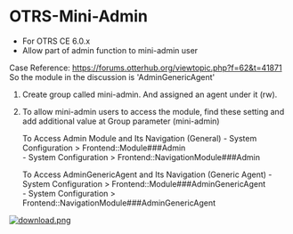 # OTRS-Mini-Admin
- For OTRS CE 6.0.x
- Allow part of admin function to mini-admin user

Case Reference: https://forums.otterhub.org/viewtopic.php?f=62&t=41871
So the module in the discussion is 'AdminGenericAgent'  

1. Create group called mini-admin. And assigned an agent under it (rw).

2. To allow mini-admin users to access the module, find these setting and add additional value at Group parameter (mini-admin)
  
      To Access Admin Module and Its Navigation (General)
          - System Configuration > Frontend::Module###Admin  
          - System Configuration > Frontend::NavigationModule###Admin  
          
      To Access AdminGenericAgent and Its Navigation (Generic Agent) 
          - System Configuration > Frontend::Module###AdminGenericAgent  
          - System Configuration > Frontend::NavigationModule###AdminGenericAgent  
          

[![download.png](https://i.postimg.cc/FKgqx6qs/download.png)](https://postimg.cc/FfzDrTN2)
          
     
          
